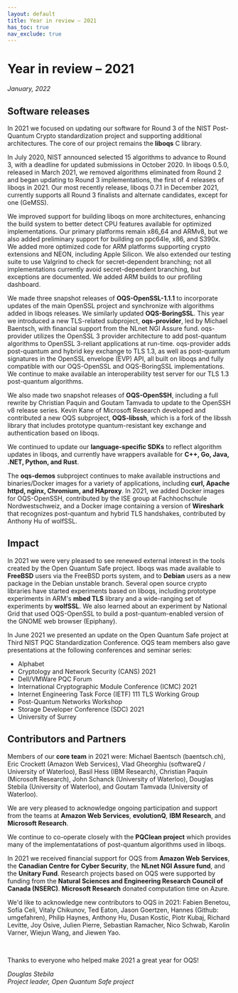 ```yaml
---
layout: default
title: Year in review – 2021
has_toc: true
nav_exclude: true
---
```

# Year in review – 2021

*January, 2022*

## Software releases

In 2021 we focused on updating our software for Round 3 of the NIST Post-Quantum Crypto standardization project and supporting additional architectures.  The core of our project remains the **liboqs** C library.

In July 2020, NIST announced selected 15 algorithms to advance to Round 3, with a deadline for updated submissions in October 2020.  In liboqs 0.5.0, released in March 2021, we removed algorithms eliminated from Round 2 and began updating to Round 3 implementations, the first of 4 releases of liboqs in 2021.  Our most recently release, liboqs 0.7.1 in December 2021, currently supports all Round 3 finalists and alternate candidates, except for one (GeMSS).

We improved support for building liboqs on more architectures, enhancing the build system to better detect CPU features available for optimized implementations.  Our primary platforms remain x86\_64 and ARMv8, but we also added preliminary support for building on ppc64le, x86, and S390x.  We added more optimized code for ARM platforms supporting crypto extensions and NEON, including Apple Silicon.  We also extended our testing suite to use Valgrind to check for secret-dependent branching; not all implementations currently avoid secret-dependent branching, but exceptions are documented.  We added ARM builds to our profiling dashboard.

We made three snapshot releases of **OQS-OpenSSL-1.1.1** to incorporate updates of the main OpenSSL project and synchronize with algorithms added in liboqs releases.  We similarly updated **OQS-BoringSSL**.  This year we introduced a new TLS-related subproject, **oqs-provider**, led by Michael Baentsch, with financial support from the NLnet NGI Assure fund.  oqs-provider utilizes the OpenSSL 3 provider architecture to add post-quantum algorithms to OpenSSL 3-reliant applications at run-time.  oqs-provider adds post-quantum and hybrid key exchange to TLS 1.3, as well as post-quantum signatures in the OpenSSL envelope (EVP) API, all built on liboqs and fully compatible with our OQS-OpenSSL and OQS-BoringSSL implementations.  We continue to make available an interoperability test server for our TLS 1.3 post-quantum algorithms.

We also made two snapshot releases of **OQS-OpenSSH**, including a full rewrite by Christian Paquin and Goutam Tamvada to update to the OpenSSH v8 release series.  Kevin Kane of Microsoft Research developed and contributed a new OQS subproject, **OQS-libssh**, which is a fork of the libssh library that includes prototype quantum-resistant key exchange and authentication based on liboqs.

We continued to update our **language-specific SDKs** to reflect algorithm updates in liboqs, and currently have wrappers available for **C++, Go, Java, .NET, Python, and Rust**.

The **oqs-demos** subproject continues to make available instructions and binaries/Docker images for a variety of applications, including **curl, Apache httpd, nginx, Chromium, and HAproxy**.  In 2021, we added Docker images for OQS-OpenSSH, contributed by the ISE group at Fachhochschule Nordwestschweiz, and a Docker image containing a version of **Wireshark** that recognizes post-quantum and hybrid TLS handshakes, contributed by Anthony Hu of wolfSSL.

## Impact

In 2021 we were very pleased to see renewed external interest in the tools created by the Open Quantum Safe project.  liboqs was made available to **FreeBSD** users via the FreeBSD ports system, and to **Debian** users as a new package in the Debian unstable branch.  Several open source crypto libraries have started experiments based on liboqs, including prototype experiments in ARM's **mbed TLS** library and a wide-ranging set of experiments by **wolfSSL**.  We also learned about an experiment by National Grid that used OQS-OpenSSL to build a post-quantum-enabled version of the GNOME web browser (Epiphany).

In June 2021 we presented an update on the Open Quantum Safe project at Third NIST PQC Standardization Conference.  OQS team members also gave presentations at the following conferences and seminar series:

- Alphabet
- Cryptology and Network Security (CANS) 2021
- Dell/VMWare PQC Forum
- International Cryptographic Module Conference (ICMC) 2021
- Internet Engineering Task Force (IETF) 111 TLS Working Group
- Post-Quantum Networks Workshop
- Storage Developer Conference (SDC) 2021
- University of Surrey

## Contributors and Partners

Members of our **core team** in 2021 were: Michael Baentsch (baentsch.ch), Eric Crockett (Amazon Web Services), Vlad Gheorghiu (softwareQ / University of Waterloo), Basil Hess (IBM Research), Christian Paquin (Microsoft Research), John Schanck (University of Waterloo), Douglas Stebila (University of Waterloo), and Goutam Tamvada (University of Waterloo).

We are very pleased to acknowledge ongoing participation and support from the teams at **Amazon Web Services**, **evolutionQ**, **IBM Research**, and **Microsoft Research**.  

We continue to co-operate closely with the **PQClean project** which provides many of the implementatations of post-quantum algorithms used in liboqs.

In 2021 we received financial support for OQS from **Amazon Web Services**, the **Canadian Centre for Cyber Security**, the **NLnet NGI Assure fund**, and the **Unitary Fund**.  Research projects based on OQS were supported by funding from the **Natural Sciences and Engineering Research Council of Canada (NSERC)**. **Microsoft Research** donated computation time on Azure.

We'd like to acknowledge new contributors to OQS in 2021: Fabien Benetou, Sofía Celi, Vitaly Chikunov, Ted Eaton, Jason Goertzen, Hannes (Github: umgefahren), Philip Haynes, Anthony Hu, Dusan Kostic, Piotr Kubaj, Richard Levitte, Joy Osive, Julien Pierre, Sebastian Ramacher, Nico Schwab, Karolin Varner, Wiejun Wang, and Jiewen Yao.

<br>

Thanks to everyone who helped make 2021 a great year for OQS!

*Douglas Stebila* <br>
*Project leader, Open Quantum Safe project*
